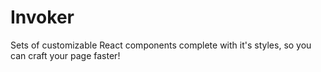 # Invoker

Sets of customizable React components complete with it's styles, so you can craft your page faster!
